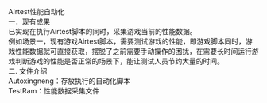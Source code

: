 Airtest性能自动化  
一．现有成果  
已实现在执行Airtest脚本的同时，采集游戏当前的性能数据。  
例如场景一，现有游戏Airtest脚本，需要测试游戏的性能，即游戏脚本同时，游戏性能数据就可直接获取，摆脱了之前需要手动操作的困扰，在需要长时间运行游戏判断游戏的性能是否正常的场景下，能让测试人员节约大量的时间。  
二. 文件介绍  
Autoxingneng：存放执行的自动化脚本  
TestRam：性能数据采集文件  
